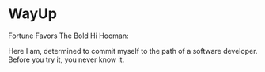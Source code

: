 # WayUp
Fortune Favors The Bold 
Hi Hooman:

Here I am, determined to commit myself to the path of a software developer.
Before you try it, you never know it.
